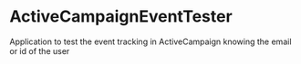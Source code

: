 # ActiveCampaignEventTester
Application to test the event tracking in ActiveCampaign knowing the email or id of the user
